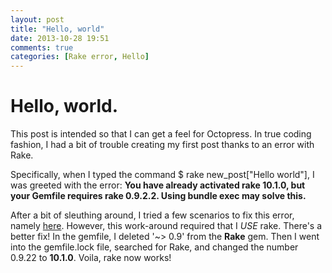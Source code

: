 ```yaml
---
layout: post
title: "Hello, world"
date: 2013-10-28 19:51
comments: true
categories: [Rake error, Hello]
---
```

# Hello, world.

This post is intended so that I can get a feel for Octopress. In true coding fashion, I had a bit of trouble creating my first post thanks to an error with Rake.

Specifically, when I typed the command $ rake new_post["Hello world"], I was greeted with the error: **You have already activated rake 10.1.0, but your Gemfile requires rake 0.9.2.2. Using bundle exec may solve this.**

After a bit of sleuthing around, I tried a few scenarios to fix this error, namely [here](http://www.flowerchild.org.uk/archive/2013/07/19/octopress-rake-errors-you-have-already-activated-x-but-your-gemfile-requires-y.html). However, this work-around required that I *USE* rake. There's a better fix! In the gemfile, I deleted '~> 0.9' from the **Rake** gem. Then I went into the gemfile.lock file, searched for Rake, and changed the number 0.9.22 to **10.1.0**. Voila, rake now works!
